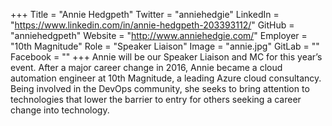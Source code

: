 +++
Title = "Annie Hedgpeth"
Twitter = "anniehedgie"
LinkedIn = "https://www.linkedin.com/in/annie-hedgpeth-203393112/"
GitHub = "anniehedgpeth"
Website = "http://www.anniehedgie.com/"
Employer = "10th Magnitude"
Role = "Speaker Liaison"
Image = "annie.jpg"
GitLab = ""
Facebook = ""
+++
Annie will be our Speaker Liaison and MC for this year’s event. After a major career change in 2016, Annie became a cloud automation engineer at 10th Magnitude, a leading Azure cloud consultancy. Being involved in the DevOps community, she seeks to bring attention to technologies that lower the barrier to entry for others seeking a career change into technology.